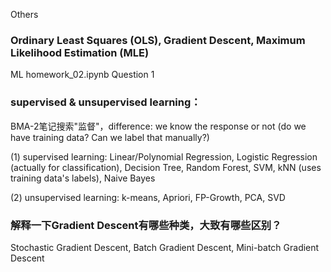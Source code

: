 Others

### Ordinary Least Squares (OLS), Gradient Descent, Maximum Likelihood Estimation (MLE)
 
 ML homework_02.ipynb Question 1

### supervised & unsupervised learning：

 BMA-2笔记搜索"监督"，difference: we know the response or not (do we have training data? Can we label that manually?)

 (1) supervised learning: Linear/Polynomial Regression, Logistic Regression (actually for classification), Decision Tree, Random Forest, SVM, kNN (uses training data's labels), Naive Bayes

 (2) unsupervised learning: k-means, Apriori, FP-Growth, PCA, SVD

### 解释一下Gradient Descent有哪些种类，大致有哪些区别？

Stochastic Gradient Descent, Batch Gradient Descent, Mini-batch Gradient Descent